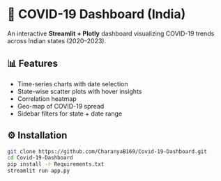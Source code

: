 # 🦠 COVID-19 Dashboard (India)

An interactive **Streamlit + Plotly** dashboard visualizing COVID-19 trends across Indian states (2020–2023).

## 📊 Features
- Time-series charts with date selection  
- State-wise scatter plots with hover insights  
- Correlation heatmap  
- Geo-map of COVID-19 spread  
- Sidebar filters for state + date range

## ⚙️ Installation
```bash
git clone https://github.com/CharanyaB169/Covid-19-Dashboard.git
cd Covid-19-Dashboard
pip install -r Requirements.txt
streamlit run app.py
